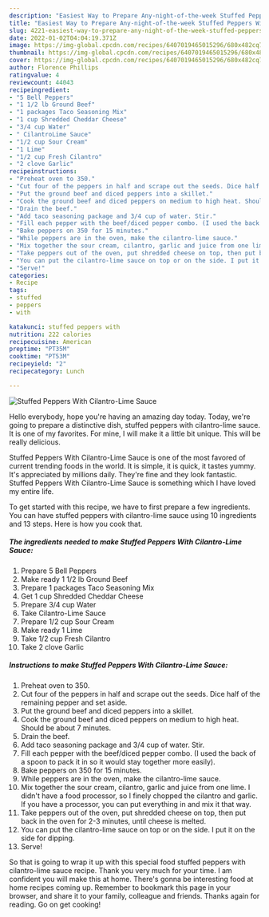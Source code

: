 ```yaml
---
description: "Easiest Way to Prepare Any-night-of-the-week Stuffed Peppers With Cilantro-Lime Sauce"
title: "Easiest Way to Prepare Any-night-of-the-week Stuffed Peppers With Cilantro-Lime Sauce"
slug: 4221-easiest-way-to-prepare-any-night-of-the-week-stuffed-peppers-with-cilantro-lime-sauce
date: 2022-01-02T04:04:19.371Z
image: https://img-global.cpcdn.com/recipes/6407019465015296/680x482cq70/stuffed-peppers-with-cilantro-lime-sauce-recipe-main-photo.jpg
thumbnail: https://img-global.cpcdn.com/recipes/6407019465015296/680x482cq70/stuffed-peppers-with-cilantro-lime-sauce-recipe-main-photo.jpg
cover: https://img-global.cpcdn.com/recipes/6407019465015296/680x482cq70/stuffed-peppers-with-cilantro-lime-sauce-recipe-main-photo.jpg
author: Florence Phillips
ratingvalue: 4
reviewcount: 44043
recipeingredient:
- "5 Bell Peppers"
- "1 1/2 lb Ground Beef"
- "1 packages Taco Seasoning Mix"
- "1 cup Shredded Cheddar Cheese"
- "3/4 cup Water"
- " CilantroLime Sauce"
- "1/2 cup Sour Cream"
- "1 Lime"
- "1/2 cup Fresh Cilantro"
- "2 clove Garlic"
recipeinstructions:
- "Preheat oven to 350."
- "Cut four of the peppers in half and scrape out the seeds. Dice half of the remaining pepper and set aside."
- "Put the ground beef and diced peppers into a skillet."
- "Cook the ground beef and diced peppers on medium to high heat. Should be about 7 minutes."
- "Drain the beef."
- "Add taco seasoning package and 3/4 cup of water. Stir."
- "Fill each pepper with the beef/diced pepper combo. (I used the back of a spoon to pack it in so it would stay together more easily)."
- "Bake peppers on 350 for 15 minutes."
- "While peppers are in the oven, make the cilantro-lime sauce."
- "Mix together the sour cream, cilantro, garlic and juice from one lime. I didn&#39;t have a food processor, so I finely chopped the cilantro and garlic. If you have a processor, you can put everything in and mix it that way."
- "Take peppers out of the oven, put shredded cheese on top, then put back in the oven for 2-3 minutes, until cheese is melted."
- "You can put the cilantro-lime sauce on top or on the side. I put it on the side for dipping."
- "Serve!"
categories:
- Recipe
tags:
- stuffed
- peppers
- with

katakunci: stuffed peppers with 
nutrition: 222 calories
recipecuisine: American
preptime: "PT35M"
cooktime: "PT53M"
recipeyield: "2"
recipecategory: Lunch

---
```



![Stuffed Peppers With Cilantro-Lime Sauce](https://img-global.cpcdn.com/recipes/6407019465015296/680x482cq70/stuffed-peppers-with-cilantro-lime-sauce-recipe-main-photo.jpg)

Hello everybody, hope you're having an amazing day today. Today, we're going to prepare a distinctive dish, stuffed peppers with cilantro-lime sauce. It is one of my favorites. For mine, I will make it a little bit unique. This will be really delicious.



Stuffed Peppers With Cilantro-Lime Sauce is one of the most favored of current trending foods in the world. It is simple, it is quick, it tastes yummy. It's appreciated by millions daily. They're fine and they look fantastic. Stuffed Peppers With Cilantro-Lime Sauce is something which I have loved my entire life.


To get started with this recipe, we have to first prepare a few ingredients. You can have stuffed peppers with cilantro-lime sauce using 10 ingredients and 13 steps. Here is how you cook that.

<!--inarticleads1-->

##### The ingredients needed to make Stuffed Peppers With Cilantro-Lime Sauce:

1. Prepare 5 Bell Peppers
1. Make ready 1 1/2 lb Ground Beef
1. Prepare 1 packages Taco Seasoning Mix
1. Get 1 cup Shredded Cheddar Cheese
1. Prepare 3/4 cup Water
1. Take  Cilantro-Lime Sauce
1. Prepare 1/2 cup Sour Cream
1. Make ready 1 Lime
1. Take 1/2 cup Fresh Cilantro
1. Take 2 clove Garlic




<!--inarticleads2-->

##### Instructions to make Stuffed Peppers With Cilantro-Lime Sauce:

1. Preheat oven to 350.
1. Cut four of the peppers in half and scrape out the seeds. Dice half of the remaining pepper and set aside.
1. Put the ground beef and diced peppers into a skillet.
1. Cook the ground beef and diced peppers on medium to high heat. Should be about 7 minutes.
1. Drain the beef.
1. Add taco seasoning package and 3/4 cup of water. Stir.
1. Fill each pepper with the beef/diced pepper combo. (I used the back of a spoon to pack it in so it would stay together more easily).
1. Bake peppers on 350 for 15 minutes.
1. While peppers are in the oven, make the cilantro-lime sauce.
1. Mix together the sour cream, cilantro, garlic and juice from one lime. I didn&#39;t have a food processor, so I finely chopped the cilantro and garlic. If you have a processor, you can put everything in and mix it that way.
1. Take peppers out of the oven, put shredded cheese on top, then put back in the oven for 2-3 minutes, until cheese is melted.
1. You can put the cilantro-lime sauce on top or on the side. I put it on the side for dipping.
1. Serve!




So that is going to wrap it up with this special food stuffed peppers with cilantro-lime sauce recipe. Thank you very much for your time. I am confident you will make this at home. There's gonna be interesting food at home recipes coming up. Remember to bookmark this page in your browser, and share it to your family, colleague and friends. Thanks again for reading. Go on get cooking!
